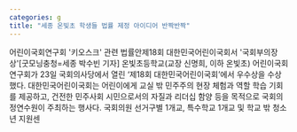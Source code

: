```yaml
---
categories: g
title: "세종 온빛초 학생들 법률 제정 아이디어 반짝반짝"
---
```

어린이국회연구회 &#39;키오스크&#39; 관련 법률안제18회 대한민국어린이국회서 &#39;국회부의장상&#39;[굿모닝충청=세종 박수빈 기자] 온빛초등학교(교장 신명희, 이하 온빛초) 어린이국회연구회가 23일 국회의사당에서 열린 ‘제18회 대한민국어린이국회’에서 우수상을 수상했다. 대한민국어린이국회는 어린이에게 교실 밖 민주주의 현장 체험과 역할 학습 기회를 제공하고, 건전한 민주사회 시민으로서의 자질과 리더십 함양 등을 목적으로 국회의정연수원이 주최하는 행사다. 국회의원 선거구별 1개교, 특수학교 1개교 및 학교 밖 청소년 지원센